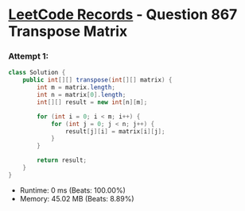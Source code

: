 # [LeetCode Records](../../README.md) - Question 867 Transpose Matrix

### Attempt 1: 
```java
class Solution {
    public int[][] transpose(int[][] matrix) {
        int m = matrix.length;
        int n = matrix[0].length;
        int[][] result = new int[n][m];

        for (int i = 0; i < m; i++) {
            for (int j = 0; j < n; j++) {
                result[j][i] = matrix[i][j];
            }
        }

        return result;
    }
}
```
- Runtime: 0 ms (Beats: 100.00%)
- Memory: 45.02 MB (Beats: 8.89%)

<br>
